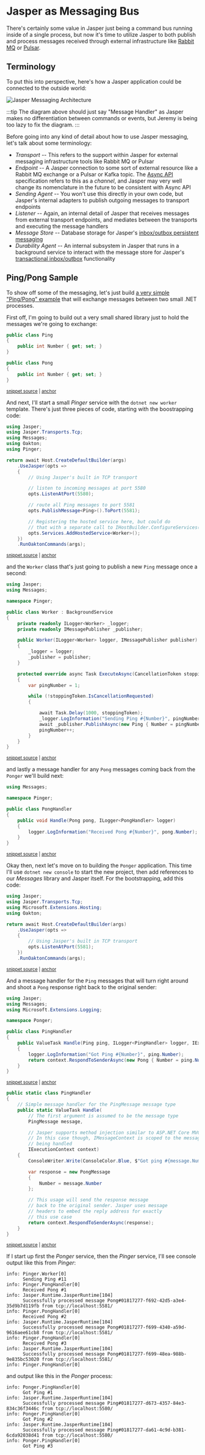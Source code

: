 # Jasper as Messaging Bus

There's certainly some value in Jasper just being a command bus running inside of a single process, but now
it's time to utilize Jasper to both publish and process messages received through external infrastructure like [Rabbit MQ](https://www.rabbitmq.com/)
or [Pulsar](https://pulsar.apache.org/).

## Terminology

To put this into perspective, here's how a Jasper application could be connected to the outside world:

![Jasper Messaging Architecture](/JasperMessaging.drawio.png)

:::tip
The diagram above should just say "Message Handler" as Jasper makes no differentiation between commands or events, but Jeremy is being too lazy to fix the diagram.
:::

Before going into any kind of detail about how to use Jasper messaging, let's talk about some terminology:

* *Transport* -- This refers to the support within Jasper for external messaging infrastructure tools like Rabbit MQ or Pulsar
* *Endpoint* -- A Jasper connection to some sort of external resource like a Rabbit MQ exchange or a Pulsar or Kafka topic. The [Async API](https://www.asyncapi.com/) specification refers to this as a *channel*, and Jasper may very well change its nomenclature in the future to be consistent with Async API
* *Sending Agent* -- You won't use this directly in your own code, but Jasper's internal adapters to publish outgoing messages to transport endpoints
* *Listener* -- Again, an internal detail of Jasper that receives messages from external transport endpoints, and mediates between the transports and executing the message handlers
* *Message Store* -- Database storage for Jasper's [inbox/outbox persistent messaging](/guide/persistence/)
* *Durability Agent* -- An internal subsystem in Jasper that runs in a background service to interact with the message store for Jasper's [transactional inbox/outbox](https://microservices.io/patterns/data/transactional-outbox.html) functionality

## Ping/Pong Sample

To show off some of the messaging, let's just build [a very simple "Ping/Pong" example](https://github.com/JasperFx/jasper/tree/master/src/Samples/PingPong) that will exchange messages between two small .NET processes.

First off, I'm going to build out a very small shared library just to hold the messages we're going to exchange:

<!-- snippet: sample_PingPongMessages -->
<a id='snippet-sample_pingpongmessages'></a>
```cs
public class Ping
{
    public int Number { get; set; }
}

public class Pong
{
    public int Number { get; set; }
}
```
<sup><a href='https://github.com/JasperFx/alba/blob/master/src/Samples/PingPong/Messages/Messages.cs#L3-L15' title='Snippet source file'>snippet source</a> | <a href='#snippet-sample_pingpongmessages' title='Start of snippet'>anchor</a></sup>
<!-- endSnippet -->

And next, I'll start a small *Pinger* service with the `dotnet new worker` template. There's just three pieces of code, starting with the boostrapping code:

<!-- snippet: sample_BootstrappingPinger -->
<a id='snippet-sample_bootstrappingpinger'></a>
```cs
using Jasper;
using Jasper.Transports.Tcp;
using Messages;
using Oakton;
using Pinger;

return await Host.CreateDefaultBuilder(args)
    .UseJasper(opts =>
    {
        // Using Jasper's built in TCP transport

        // listen to incoming messages at port 5580
        opts.ListenAtPort(5580);

        // route all Ping messages to port 5581
        opts.PublishMessage<Ping>().ToPort(5581);

        // Registering the hosted service here, but could do
        // that with a separate call to IHostBuilder.ConfigureServices()
        opts.Services.AddHostedService<Worker>();
    })
    .RunOaktonCommands(args);
```
<sup><a href='https://github.com/JasperFx/alba/blob/master/src/Samples/PingPong/Pinger/Program.cs#L1-L26' title='Snippet source file'>snippet source</a> | <a href='#snippet-sample_bootstrappingpinger' title='Start of snippet'>anchor</a></sup>
<!-- endSnippet -->

and the `Worker` class that's just going to publish a new `Ping` message once a second:

<!-- snippet: sample_PingPong_Worker -->
<a id='snippet-sample_pingpong_worker'></a>
```cs
using Jasper;
using Messages;

namespace Pinger;

public class Worker : BackgroundService
{
    private readonly ILogger<Worker> _logger;
    private readonly IMessagePublisher _publisher;

    public Worker(ILogger<Worker> logger, IMessagePublisher publisher)
    {
        _logger = logger;
        _publisher = publisher;
    }

    protected override async Task ExecuteAsync(CancellationToken stoppingToken)
    {
        var pingNumber = 1;

        while (!stoppingToken.IsCancellationRequested)
        {

            await Task.Delay(1000, stoppingToken);
            _logger.LogInformation("Sending Ping #{Number}", pingNumber);
            await _publisher.PublishAsync(new Ping { Number = pingNumber });
            pingNumber++;
        }
    }
}
```
<sup><a href='https://github.com/JasperFx/alba/blob/master/src/Samples/PingPong/Pinger/Worker.cs#L1-L35' title='Snippet source file'>snippet source</a> | <a href='#snippet-sample_pingpong_worker' title='Start of snippet'>anchor</a></sup>
<!-- endSnippet -->

and lastly a message handler for any `Pong` messages coming back from the `Ponger` we'll build next:

<!-- snippet: sample_PongHandler -->
<a id='snippet-sample_ponghandler'></a>
```cs
using Messages;

namespace Pinger;

public class PongHandler
{
    public void Handle(Pong pong, ILogger<PongHandler> logger)
    {
        logger.LogInformation("Received Pong #{Number}", pong.Number);
    }
}
```
<sup><a href='https://github.com/JasperFx/alba/blob/master/src/Samples/PingPong/Pinger/PongHandler.cs#L1-L15' title='Snippet source file'>snippet source</a> | <a href='#snippet-sample_ponghandler' title='Start of snippet'>anchor</a></sup>
<!-- endSnippet -->

Okay then, next let's move on to building the `Ponger` application. This time I'll use `dotnet new console` to start the new
project, then add references to our *Messages* library and Jasper itself. For the bootstrapping, add this code:

<!-- snippet: sample_PongerBootstrapping -->
<a id='snippet-sample_pongerbootstrapping'></a>
```cs
using Jasper;
using Jasper.Transports.Tcp;
using Microsoft.Extensions.Hosting;
using Oakton;

return await Host.CreateDefaultBuilder(args)
    .UseJasper(opts =>
    {
        // Using Jasper's built in TCP transport
        opts.ListenAtPort(5581);
    })
    .RunOaktonCommands(args);
```
<sup><a href='https://github.com/JasperFx/alba/blob/master/src/Samples/PingPong/Ponger/Program.cs#L1-L17' title='Snippet source file'>snippet source</a> | <a href='#snippet-sample_pongerbootstrapping' title='Start of snippet'>anchor</a></sup>
<!-- endSnippet -->

And a message handler for the `Ping` messages that will turn right around and shoot a `Pong` response right back
to the original sender:

<!-- snippet: sample_PingHandler -->
<a id='snippet-sample_pinghandler'></a>
```cs
using Jasper;
using Messages;
using Microsoft.Extensions.Logging;

namespace Ponger;

public class PingHandler
{
    public ValueTask Handle(Ping ping, ILogger<PingHandler> logger, IExecutionContext context)
    {
        logger.LogInformation("Got Ping #{Number}", ping.Number);
        return context.RespondToSenderAsync(new Pong { Number = ping.Number });
    }
}
```
<sup><a href='https://github.com/JasperFx/alba/blob/master/src/Samples/PingPong/Ponger/PingHandler.cs#L1-L19' title='Snippet source file'>snippet source</a> | <a href='#snippet-sample_pinghandler' title='Start of snippet'>anchor</a></sup>
<a id='snippet-sample_pinghandler-1'></a>
```cs
public static class PingHandler
{
    // Simple message handler for the PingMessage message type
    public static ValueTask Handle(
        // The first argument is assumed to be the message type
        PingMessage message,

        // Jasper supports method injection similar to ASP.NET Core MVC
        // In this case though, IMessageContext is scoped to the message
        // being handled
        IExecutionContext context)
    {
        ConsoleWriter.Write(ConsoleColor.Blue, $"Got ping #{message.Number}");

        var response = new PongMessage
        {
            Number = message.Number
        };

        // This usage will send the response message
        // back to the original sender. Jasper uses message
        // headers to embed the reply address for exactly
        // this use case
        return context.RespondToSenderAsync(response);
    }
}
```
<sup><a href='https://github.com/JasperFx/alba/blob/master/src/Samples/PingPongWithRabbitMq/Ponger/PingHandler.cs#L8-L37' title='Snippet source file'>snippet source</a> | <a href='#snippet-sample_pinghandler-1' title='Start of snippet'>anchor</a></sup>
<!-- endSnippet -->

If I start up first the *Ponger* service, then the *Pinger* service, I'll see console output like this from *Pinger*:

```
info: Pinger.Worker[0]
      Sending Ping #11
info: Pinger.PongHandler[0]
      Received Pong #1
info: Jasper.Runtime.JasperRuntime[104]
      Successfully processed message Pong#01817277-f692-42d5-a3e4-35d9b7d119fb from tcp://localhost:5581/
info: Pinger.PongHandler[0]
      Received Pong #2
info: Jasper.Runtime.JasperRuntime[104]
      Successfully processed message Pong#01817277-f699-4340-a59d-9616aee61cb8 from tcp://localhost:5581/
info: Pinger.PongHandler[0]
      Received Pong #3
info: Jasper.Runtime.JasperRuntime[104]
      Successfully processed message Pong#01817277-f699-48ea-988b-9e835bc53020 from tcp://localhost:5581/
info: Pinger.PongHandler[0]
```

and output like this in the *Ponger* process:

```
info: Ponger.PingHandler[0]
      Got Ping #1
info: Jasper.Runtime.JasperRuntime[104]
      Successfully processed message Ping#01817277-d673-4357-84e3-834c36f3446c from tcp://localhost:5580/
info: Ponger.PingHandler[0]
      Got Ping #2
info: Jasper.Runtime.JasperRuntime[104]
      Successfully processed message Ping#01817277-da61-4c9d-b381-6cda92038d41 from tcp://localhost:5580/
info: Ponger.PingHandler[0]
      Got Ping #3
```


